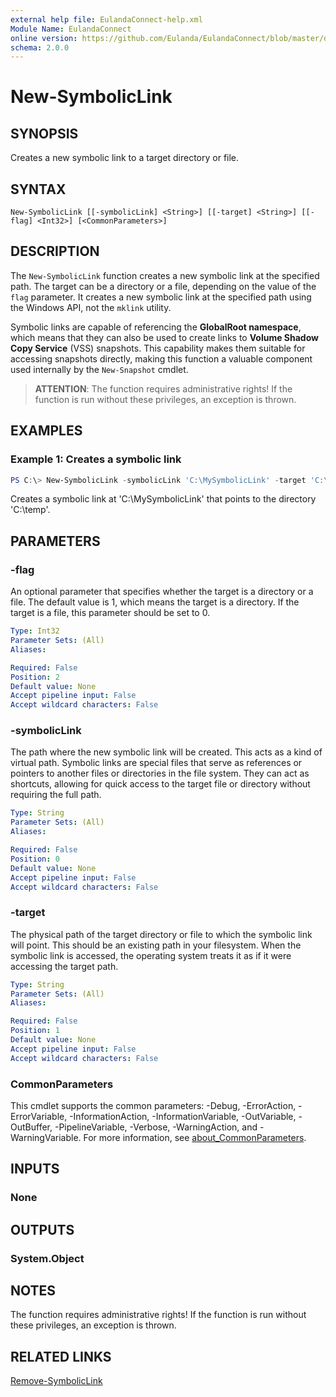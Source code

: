 ```yaml
---
external help file: EulandaConnect-help.xml
Module Name: EulandaConnect
online version: https://github.com/Eulanda/EulandaConnect/blob/master/docs/New-SymbolicLink.md
schema: 2.0.0
---
```


# New-SymbolicLink

## SYNOPSIS
Creates a new symbolic link to a target directory or file.

## SYNTAX

```
New-SymbolicLink [[-symbolicLink] <String>] [[-target] <String>] [[-flag] <Int32>] [<CommonParameters>]
```

## DESCRIPTION
The `New-SymbolicLink` function creates a new symbolic link at the specified path. The target can be a directory or a file, depending on the value of the `flag` parameter. It creates a new symbolic link at the specified path using the Windows API, not the `mklink` utility.

Symbolic links are capable of referencing the **GlobalRoot namespace**, which means that they can also be used to create links to **Volume Shadow Copy Service** (VSS) snapshots. This capability makes them suitable for accessing snapshots directly, making this function a valuable component used internally by the `New-Snapshot` cmdlet.

> **ATTENTION**: The function requires administrative rights! If the function is run without these privileges, an exception is thrown.

## EXAMPLES

### Example 1: Creates a symbolic link
```powershell
PS C:\> New-SymbolicLink -symbolicLink 'C:\MySymbolicLink' -target 'C:\temp'
```

Creates a symbolic link at 'C:\MySymbolicLink' that points to the directory 'C:\temp'.

## PARAMETERS

### -flag
An optional parameter that specifies whether the target is a directory or a file. The default value is 1, which means the target is a directory. If the target is a file, this parameter should be set to 0.

```yaml
Type: Int32
Parameter Sets: (All)
Aliases:

Required: False
Position: 2
Default value: None
Accept pipeline input: False
Accept wildcard characters: False
```

### -symbolicLink
The path where the new symbolic link will be created. This acts as a kind of virtual path. Symbolic links are special files that serve as references or pointers to another files or directories in the file system. They can act as shortcuts, allowing for quick access to the target file or directory without requiring the full path.

```yaml
Type: String
Parameter Sets: (All)
Aliases:

Required: False
Position: 0
Default value: None
Accept pipeline input: False
Accept wildcard characters: False
```

### -target
The physical path of the target directory or file to which the symbolic link will point. This should be an existing path in your filesystem. When the symbolic link is accessed, the operating system treats it as if it were accessing the target path.

```yaml
Type: String
Parameter Sets: (All)
Aliases:

Required: False
Position: 1
Default value: None
Accept pipeline input: False
Accept wildcard characters: False
```

### CommonParameters
This cmdlet supports the common parameters: -Debug, -ErrorAction, -ErrorVariable, -InformationAction, -InformationVariable, -OutVariable, -OutBuffer, -PipelineVariable, -Verbose, -WarningAction, and -WarningVariable. For more information, see [about_CommonParameters](http://go.microsoft.com/fwlink/?LinkID=113216).

## INPUTS

### None

## OUTPUTS

### System.Object
## NOTES

The function requires administrative rights! If the function is run without these privileges, an exception is thrown.

## RELATED LINKS

[Remove-SymbolicLink](./Remove-SymbolicLink.md)
